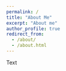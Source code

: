 ```yaml
---
permalink: /
title: "About Me"
excerpt: "About me"
author_profile: true
redirect_from: 
  - /about/
  - /about.html
---
```


Text
